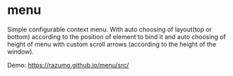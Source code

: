 # menu
Simple configurable context menu. With auto choosing of layout(top or bottom) according to the position of element to bind it
and auto choosing of height of menu with custom scroll arrows (according to the height of the window).

Demo: https://razumo.github.io/menu/src/
